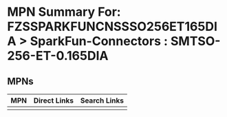 



# MPN Summary For: FZSSPARKFUNCNSSSO256ET165DIA > SparkFun-Connectors : SMTSO-256-ET-0.165DIA

## MPNs
  

|MPN|Direct Links|Search Links|
| :--- | :--- | :--- |
||||
